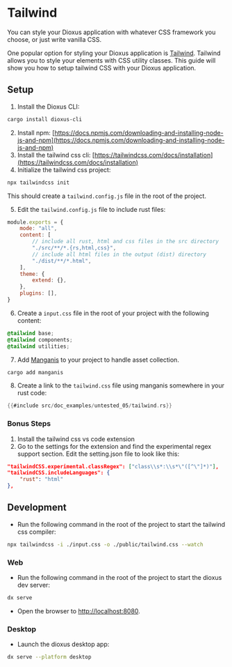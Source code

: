 # Tailwind

You can style your Dioxus application with whatever CSS framework you choose, or just write vanilla CSS.


One popular option for styling your Dioxus application is [Tailwind](https://tailwindcss.com/). Tailwind allows you to style your elements with CSS utility classes. This guide will show you how to setup tailwind CSS with your Dioxus application.

## Setup

1. Install the Dioxus CLI:

```bash
cargo install dioxus-cli
```

2. Install npm: [https://docs.npmjs.com/downloading-and-installing-node-js-and-npm](https://docs.npmjs.com/downloading-and-installing-node-js-and-npm)
3. Install the tailwind css cli: [https://tailwindcss.com/docs/installation](https://tailwindcss.com/docs/installation)
4. Initialize the tailwind css project:

```bash
npx tailwindcss init
```

This should create a `tailwind.config.js` file in the root of the project.

5. Edit the `tailwind.config.js` file to include rust files:

```js
module.exports = {
    mode: "all",
    content: [
        // include all rust, html and css files in the src directory
        "./src/**/*.{rs,html,css}",
        // include all html files in the output (dist) directory
        "./dist/**/*.html",
    ],
    theme: {
        extend: {},
    },
    plugins: [],
}
```

6. Create a `input.css` file in the root of your project with the following content:

```css
@tailwind base;
@tailwind components;
@tailwind utilities;
```

7. Add [Manganis](https://github.com/DioxusLabs/manganis) to your project to handle asset collection.

```sh
cargo add manganis
```

8. Create a link to the `tailwind.css` file using manganis somewhere in your rust code:

```rust
{{#include src/doc_examples/untested_05/tailwind.rs}}
```

### Bonus Steps

1. Install the tailwind css vs code extension
2. Go to the settings for the extension and find the experimental regex support section. Edit the setting.json file to look like this:

```json
"tailwindCSS.experimental.classRegex": ["class\\s*:\\s*\"([^\"]*)"],
"tailwindCSS.includeLanguages": {
    "rust": "html"
},
```

## Development

- Run the following command in the root of the project to start the tailwind css compiler:

```bash
npx tailwindcss -i ./input.css -o ./public/tailwind.css --watch
```

### Web

- Run the following command in the root of the project to start the dioxus dev server:

```bash
dx serve
```

- Open the browser to [http://localhost:8080](http://localhost:8080).

### Desktop

- Launch the dioxus desktop app:

```bash
dx serve --platform desktop
```
